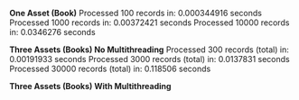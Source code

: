 **One Asset (Book)**
Processed 100 records in: 0.000344916 seconds
Processed 1000 records in: 0.00372421 seconds
Processed 10000 records in: 0.0346276 seconds

**Three Assets (Books) No Multithreading**
Processed 300 records (total) in: 0.00191933 seconds
Processed 3000 records (total) in: 0.0137831 seconds
Processed 30000 records (total) in: 0.118506 seconds

**Three Assets (Books) With Multithreading**
